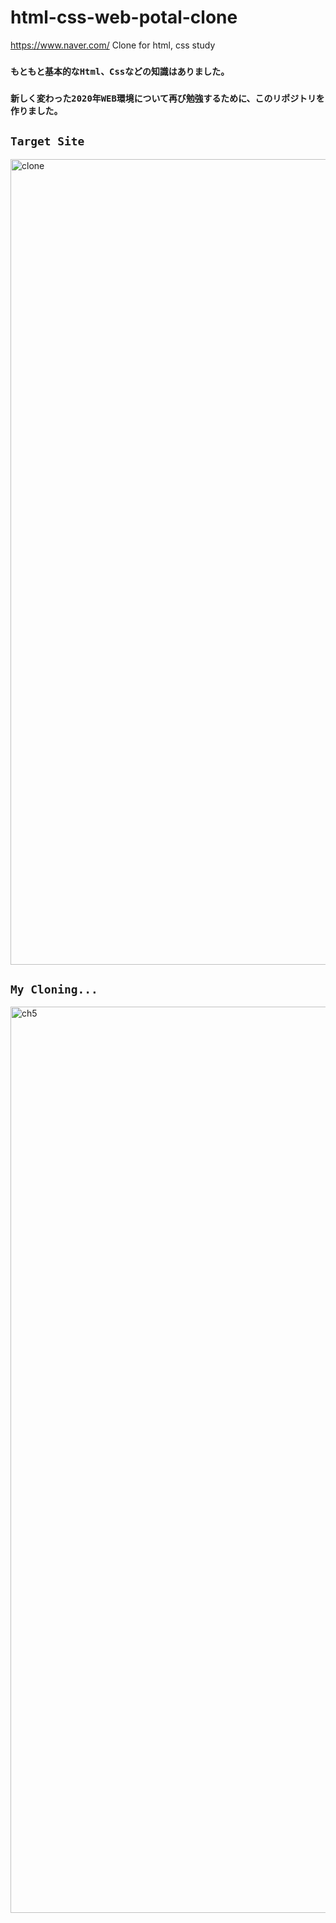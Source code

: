 # html-css-web-potal-clone
https://www.naver.com/ Clone for html, css study

### `もともと基本的なHtml、Cssなどの知識はありました。`
### `新しく変わった2020年WEB環境について再び勉強するために、このリポジトリを作りました。`

## `Target Site`
<img width="1289" alt="clone" src="https://user-images.githubusercontent.com/49154920/87513974-7f471800-c6b4-11ea-8876-d64976ab887c.png">



## `My Cloning...`
<img width="1450" alt="ch5" src="https://user-images.githubusercontent.com/49154920/87760862-6ae95380-c84b-11ea-8847-3782a59a28e8.png">